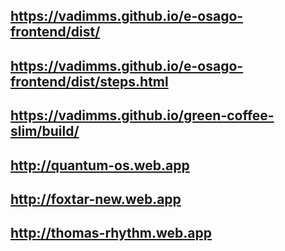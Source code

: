 ## https://vadimms.github.io/e-osago-frontend/dist/

## https://vadimms.github.io/e-osago-frontend/dist/steps.html

## https://vadimms.github.io/green-coffee-slim/build/

## http://quantum-os.web.app

## http://foxtar-new.web.app

## http://thomas-rhythm.web.app

